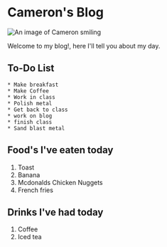 # Cameron's Blog

![An image of Cameron smiling](https://scontent.fhio3-1.fna.fbcdn.net/v/t39.30808-6/271846452_10226460022620429_1244910058313461365_n.jpg?_nc_cat=106&ccb=1-5&_nc_sid=09cbfe&_nc_ohc=CA1UCwr21qgAX-UhZar&_nc_ht=scontent.fhio3-1.fna&oh=00_AT_npJA71hO1MnBxfWq1lJ_cl_v9TUzOUsO1MSKefMz_xg&oe=6234F88C)

Welcome to my blog!, here I'll tell you about my day.

## To-Do List
```
* Make breakfast
* Make Coffee
* Work in class
* Polish metal
* Get back to class
* work on blog
* finish class
* Sand blast metal
```
## Food's I've eaten today

1. Toast
2. Banana
3. Mcdonalds Chicken Nuggets
4. French fries


## Drinks I've had today

1. Coffee
2. Iced tea
